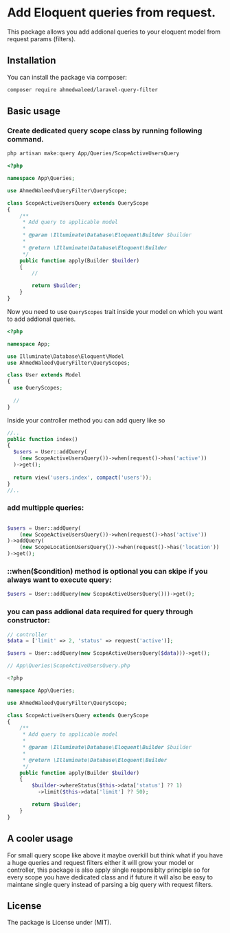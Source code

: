 # Add Eloquent queries from request.

This package allows you add addional queries to your eloquent model from request params (filters).

## Installation

You can install the package via composer:

```bash
composer require ahmedwaleed/laravel-query-filter
```

## Basic usage

### Create dedicated query scope class by running following command.
```bash
php artisan make:query App/Queries/ScopeActiveUsersQuery
```

```php
<?php

namespace App\Queries;

use AhmedWaleed\QueryFilter\QueryScope;

class ScopeActiveUsersQuery extends QueryScope
{
    /**
     * Add query to applicable model
     *
     * @param \Illuminate\Database\Eloquent\Builder $builder
     *
     * @return \Illuminate\Database\Eloquent\Builder
     */
    public function apply(Builder $builder)
    {
        //

        return $builder;
    }
}
```

Now you need to use `QueryScopes` trait inside your model on which you want to add addional queries.
```php
<?php

namespace App;

use Illuminate\Database\Eloquent\Model
use AhmedWaleed\QueryFilter\QueryScopes;

class User extends Model
{
  use QueryScopes;
  
  //
}
```

Inside your controller method you can add query like so
```php
//..
public function index()
{
  $users = User::addQuery(
    (new ScopeActiveUsersQuery())->when(request()->has('active'))
  )->get();
  
  return view('users.index', compact('users'));
}
//..
```

### add multipple queries:
```php

$users = User::addQuery(
    (new ScopeActiveUsersQuery())->when(request()->has('active'))
)->addQuery(
    (new ScopeLocationUsersQuery())->when(request()->has('location'))
)->get();

```

### ::when($condition) method is optional you can skipe if you always want to execute query:
```php
$users = User::addQuery(new ScopeActiveUsersQuery()))->get();
```

### you can pass addional data required for query through constructor:
```php
// controller
$data = ['limit' => 2, 'status' => request('active')];

$users = User::addQuery(new ScopeActiveUsersQuery($data)))->get();

// App\Queries\ScopeActiveUsersQuery.php

<?php

namespace App\Queries;

use AhmedWaleed\QueryFilter\QueryScope;

class ScopeActiveUsersQuery extends QueryScope
{
    /**
     * Add query to applicable model
     *
     * @param \Illuminate\Database\Eloquent\Builder $builder
     *
     * @return \Illuminate\Database\Eloquent\Builder
     */
    public function apply(Builder $builder)
    {
        $builder->whereStatus($this->data['status'] ?? 1)
          ->limit($this->data['limit'] ?? 50);

        return $builder;
    }
}
```

## A cooler usage
For small query scope like above it maybe overkill but think what if you have a huge queries and request filters either it will grow your model or controller, this package is also apply single responsiblty principle so for every scope you have dedicated class and if future it will also be easy to maintane single query instead of parsing a big query with request filters.

## License
The package is License under (MIT).
